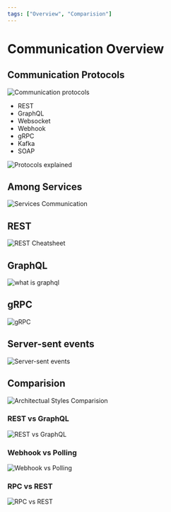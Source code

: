 ```yaml
---
tags: ["Overview", "Comparision"]
---
```


# Communication Overview

## Communication Protocols

![Communication protocols](https://i.pinimg.com/originals/31/e3/1c/31e31c112b618fca7a2a93b4aab4c34e.jpg)

- REST
- GraphQL
- Websocket
- Webhook
- gRPC
- Kafka
- SOAP

![Protocols explained](https://i.pinimg.com/736x/18/b0/be/18b0be8a0429b95c6e37aff029c684ef.jpg)

## Among Services

![Services Communication](https://i.pinimg.com/originals/8d/ea/68/8dea68df11d4a6667a7b8d4fb4b66361.jpg)

## REST 

![REST Cheatsheet](https://i.pinimg.com/originals/27/39/3f/27393ffbff967f1548943612eba9bcea.jpg)

## GraphQL

![what is graphql](https://i.pinimg.com/originals/ce/01/9f/ce019f0d8d5e7ca1cdf5019f82f16994.jpg)

## gRPC 

![gRPC](https://i.pinimg.com/originals/2c/eb/38/2ceb38ed0b65baa885b60544791469b1.jpg)

## Server-sent events

![Server-sent events](https://i.pinimg.com/originals/8c/f5/d4/8cf5d426dc818c8c9c7cd8a51a4c9192.jpg)

## Comparision

![Architectual Styles Comparision](https://i.pinimg.com/originals/76/fd/c8/76fdc8531063c8cfc70dc3d201d10a26.jpg)

### REST vs GraphQL

![REST vs GraphQL](https://i.pinimg.com/originals/55/b3/ff/55b3ffda59f46f1eb85067b520ece7c5.jpg)

### Webhook vs Polling

![Webhook vs Polling](https://i.pinimg.com/originals/dd/80/b5/dd80b5976143ffc11033d6e2ddecdc2a.png)

### RPC vs REST

![RPC vs REST](https://i.pinimg.com/originals/56/7c/80/567c8012e0f70bf5d5513ffc68cb7c4f.jpg)